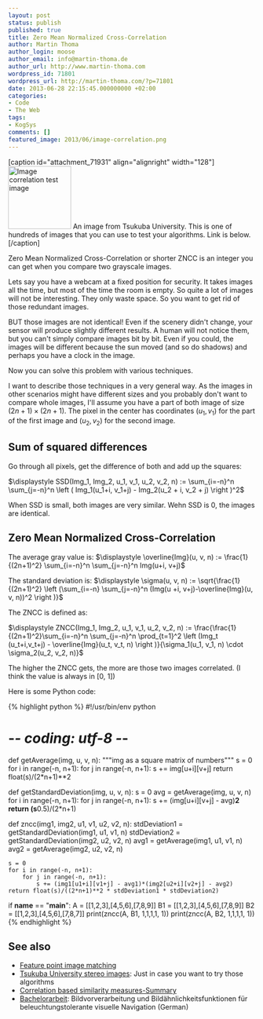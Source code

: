 ```yaml
---
layout: post
status: publish
published: true
title: Zero Mean Normalized Cross-Correlation
author: Martin Thoma
author_login: moose
author_email: info@martin-thoma.de
author_url: http://www.martin-thoma.com
wordpress_id: 71801
wordpress_url: http://martin-thoma.com/?p=71801
date: 2013-06-28 22:15:45.000000000 +02:00
categories:
- Code
- The Web
tags:
- KogSys
comments: []
featured_image: 2013/06/image-correlation.png
---
```

[caption id="attachment_71931" align="alignright" width="128"]<a href="http://martin-thoma.com/wp-content/uploads/2013/06/image-correlation.png"><img src="http://martin-thoma.com/wp-content/uploads/2013/06/image-correlation.png" alt="Image correlation test image" width="128" height="128" class="size-full wp-image-71931" /></a> An image from Tsukuba University. This is one of hundreds of images that you can use to test your algorithms. Link is below.[/caption]

Zero Mean Normalized Cross-Correlation or shorter ZNCC is an integer you can get when you compare two grayscale images.

Lets say you have a webcam at a fixed position for security. It takes images all the time, but most of the time the room is empty. So quite a lot of images will not be interesting. They only waste space. So you want to get rid of those redundant images.

BUT those images are not identical! Even if the scenery didn't change, your sensor will produce slightly different results. A human will not notice them, but you can't simply compare images bit by bit. Even if you could, the images will be different because the sun moved (and so do shadows) and perhaps you have a clock in the image.

Now you can solve this problem with various techniques.

I want to describe those techniques in a very general way. As the images in other scenarios might have different sizes and you probably don't want to compare whole images, I'll assume you have a part of both image of size $(2n+1) \times (2n+1)$. The pixel in the center has coordinates $(u_1, v_1)$ for the part of the first image and $(u_2, v_2)$ for the second image.

<h2>Sum of squared differences</h2>
Go through all pixels, get the difference of both and add up the squares:

$\displaystyle SSD(Img_1, Img_2, u_1, v_1, u_2, v_2, n) := \sum_{i=-n}^n \sum_{j=-n}^n \left ( Img_1(u_1+i, v_1+j) - Img_2(u_2 + i, v_2 + j) \right )^2$

When SSD is small, both images are very similar. Wehn SSD is 0, the images are identical.

<h2>Zero Mean Normalized Cross-Correlation</h2>
The average gray value is:
$\displaystyle \overline{Img}(u, v, n) := \frac{1}{(2n+1)^2} \sum_{i=-n}^n \sum_{j=-n}^n Img(u+i, v+j)$

The standard deviation is:
$\displaystyle \sigma(u, v, n) := \sqrt{\frac{1}{(2n+1)^2} \left (\sum_{i=-n} \sum_{j=-n}^n (Img(u +i, v+j)-\overline{Img}(u, v, n))^2 \right )}$

The ZNCC is defined as:

$\displaystyle ZNCC(Img_1, Img_2, u_1, v_1, u_2, v_2, n) := \frac{\frac{1}{(2n+1)^2}\sum_{i=-n}^n \sum_{j=-n}^n \prod_{t=1}^2 \left (Img_t (u_t+i,v_t+j) - \overline{Img}(u_t, v_t, n) \right )}{\sigma_1(u_1, v_1, n) \cdot \sigma_2(u_2, v_2, n)}$

The higher the ZNCC gets, the more are those two images correlated.
(I think the value is always in [0, 1])

Here is some Python code:

{% highlight python %}
#!/usr/bin/env python
# -*- coding: utf-8 -*-

def getAverage(img, u, v, n):
    """img as a square matrix of numbers"""
    s = 0
    for i in range(-n, n+1):
        for j in range(-n, n+1):
            s += img[u+i][v+j]
    return float(s)/(2*n+1)**2

def getStandardDeviation(img, u, v, n):
    s = 0
    avg = getAverage(img, u, v, n)
    for i in range(-n, n+1):
        for j in range(-n, n+1):
            s += (img[u+i][v+j] - avg)**2
    return (s**0.5)/(2*n+1)

def zncc(img1, img2, u1, v1, u2, v2, n):
    stdDeviation1 = getStandardDeviation(img1, u1, v1, n)
    stdDeviation2 = getStandardDeviation(img2, u2, v2, n)
    avg1 = getAverage(img1, u1, v1, n)
    avg2 = getAverage(img2, u2, v2, n)

    s = 0
    for i in range(-n, n+1):
        for j in range(-n, n+1):
            s += (img1[u1+i][v1+j] - avg1)*(img2[u2+i][v2+j] - avg2)
    return float(s)/((2*n+1)**2 * stdDeviation1 * stdDeviation2)

if __name__ == "__main__":
    A  = [[1,2,3],[4,5,6],[7,8,9]]
    B1 = [[1,2,3],[4,5,6],[7,8,9]]
    B2 = [[1,2,3],[4,5,6],[7,8,7]]
    print(zncc(A, B1, 1,1,1,1, 1))
    print(zncc(A, B2, 1,1,1,1, 1))
{% endhighlight %}

<h2>See also</h2>
<ul>
  <li><a href="http://www.site.uottawa.ca/research/viva/projects/imagepairs/">Feature point image matching</a></li>
  <li><a href="http://www.cvlab.cs.tsukuba.ac.jp/index.php?CVLAB%20Home%20Page">Tsukuba University stereo images</a>: Just in case you want to try those algorithms</li>
  <li><a href="http://siddhantahuja.wordpress.com/tag/normalized-cross-correlation/">Correlation based similarity measures-Summary</a></li>
  <li><a href="http://www.ti.uni-bielefeld.de/downloads/publications/diploma_theses/ba11_bboettcher_illuminationchange.pdf">Bachelorarbeit</a>: Bildvorverarbeitung und Bild&auml;hnlichkeitsfunktionen f&uuml;r beleuchtungstolerante visuelle Navigation (German)</li>
</ul>
